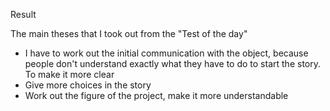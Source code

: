 Result

The main theses that I took out from the "Test of the day"

- I have to work out the initial communication with the object, because people don't understand exactly what they have to do to start the story. To make it more clear
- Give more choices in the story
- Work out the figure of the project, make it more understandable
